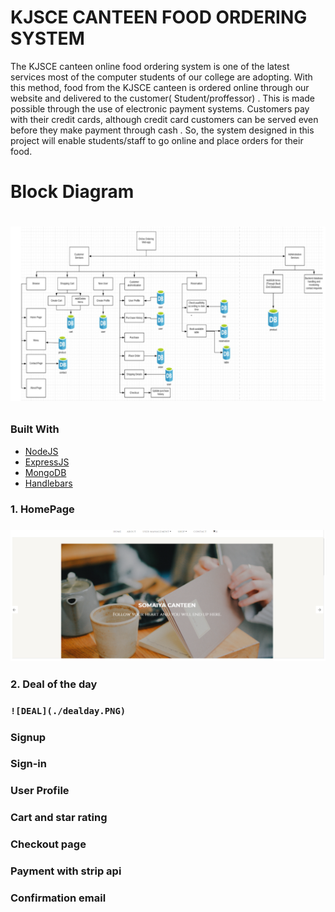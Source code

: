 # KJSCE CANTEEN FOOD ORDERING SYSTEM 

<p> The KJSCE canteen online food ordering system is one of the latest services most of the computer students of our college are adopting. With this method, food from the KJSCE canteen is ordered online through our website and delivered to the customer( Student/proffessor) . This is made possible through the use of electronic payment systems. Customers pay with their credit cards, although credit card customers can be served even before they make payment  through cash . So, the system designed in this project will enable students/staff to go online and place orders for their food.
</p>

<h1> Block Diagram <h1>
   
![BLOCKDIAGRAM](./blockdiagram.PNG)

### Built With

* [NodeJS](https://nodejs.org/en/)
* [ExpressJS](https://expressjs.com/en/starter/generator.html)
* [MongoDB](https://docs.mongodb.com/)
* [Handlebars](https://handlebarsjs.com/)
   
<h3>1. HomePage <h3>
   
   ![home](./homepage.PNG)

<h3>2. Deal of the day <h3>
   
    ![DEAL](./dealday.PNG)
   
   <h3> Signup <h3>
      <h3> Sign-in <h3>
         <h3> User Profile <h3>
            <h3> Cart and star rating <h3>
               <h3> Checkout page <h3>
                  <h3> Payment with strip api <h3>
                     <h3> Confirmation email <h3>
